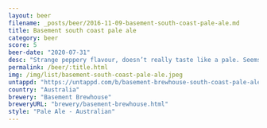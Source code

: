 ```yaml
---
layout: beer
filename: _posts/beer/2016-11-09-basement-south-coast-pale-ale.md
title: Basement south coast pale ale
category: beer
score: 5
beer-date: "2020-07-31"
desc: "Strange peppery flavour, doesn’t really taste like a pale. Seems a bit wrong"
permalink: /beer/:title.html
img: /img/list/basement-south-coast-pale-ale.jpeg
untappd: "https://untappd.com/b/basement-brewhouse-south-coast-pale-ale/3648923"
country: "Australia"
brewery: "Basement Brewhouse"
breweryURL: "brewery/basement-brewhouse.html"
style: "Pale Ale - Australian"
---
```

